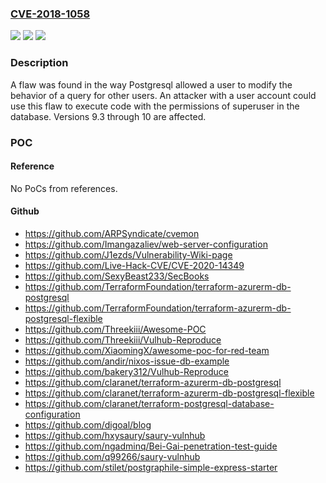 ### [CVE-2018-1058](https://cve.mitre.org/cgi-bin/cvename.cgi?name=CVE-2018-1058)
![](https://img.shields.io/static/v1?label=Product&message=postgresql&color=blue)
![](https://img.shields.io/static/v1?label=Version&message=n%2Fa&color=blue)
![](https://img.shields.io/static/v1?label=Vulnerability&message=CWE-20&color=brighgreen)

### Description

A flaw was found in the way Postgresql allowed a user to modify the behavior of a query for other users. An attacker with a user account could use this flaw to execute code with the permissions of superuser in the database. Versions 9.3 through 10 are affected.

### POC

#### Reference
No PoCs from references.

#### Github
- https://github.com/ARPSyndicate/cvemon
- https://github.com/Imangazaliev/web-server-configuration
- https://github.com/J1ezds/Vulnerability-Wiki-page
- https://github.com/Live-Hack-CVE/CVE-2020-14349
- https://github.com/SexyBeast233/SecBooks
- https://github.com/TerraformFoundation/terraform-azurerm-db-postgresql
- https://github.com/TerraformFoundation/terraform-azurerm-db-postgresql-flexible
- https://github.com/Threekiii/Awesome-POC
- https://github.com/Threekiii/Vulhub-Reproduce
- https://github.com/XiaomingX/awesome-poc-for-red-team
- https://github.com/andir/nixos-issue-db-example
- https://github.com/bakery312/Vulhub-Reproduce
- https://github.com/claranet/terraform-azurerm-db-postgresql
- https://github.com/claranet/terraform-azurerm-db-postgresql-flexible
- https://github.com/claranet/terraform-postgresql-database-configuration
- https://github.com/digoal/blog
- https://github.com/hxysaury/saury-vulnhub
- https://github.com/ngadminq/Bei-Gai-penetration-test-guide
- https://github.com/q99266/saury-vulnhub
- https://github.com/stilet/postgraphile-simple-express-starter

